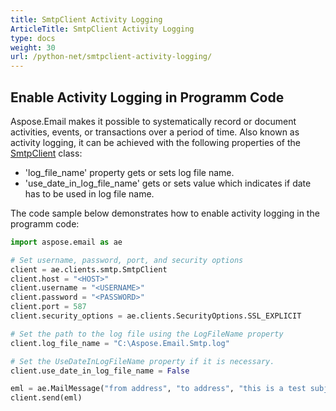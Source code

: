 ```yaml
---
title: SmtpClient Activity Logging
ArticleTitle: SmtpClient Activity Logging
type: docs
weight: 30
url: /python-net/smtpclient-activity-logging/
---
```



## **Enable Activity Logging in Programm Code**

Aspose.Email makes it possible to systematically record or document activities, events, or transactions over a period of time. Also known as activity logging, it can be achieved with the following properties of the [SmtpClient](https://reference.aspose.com/email/python-net/aspose.email.clients.smtp/smtpclient/#smtpclient-class) class:

- 'log_file_name' property gets or sets log file name.
- 'use_date_in_log_file_name'	gets or sets value which indicates if date has to be used in log file name.

The code sample below demonstrates how to enable activity logging in the programm code:

```py
import aspose.email as ae

# Set username, password, port, and security options
client = ae.clients.smtp.SmtpClient
client.host = "<HOST>"
client.username = "<USERNAME>"
client.password = "<PASSWORD>"
client.port = 587
client.security_options = ae.clients.SecurityOptions.SSL_EXPLICIT

# Set the path to the log file using the LogFileName property
client.log_file_name = "C:\Aspose.Email.Smtp.log"

# Set the UseDateInLogFileName property if it is necessary.
client.use_date_in_log_file_name = False

eml = ae.MailMessage("from address", "to address", "this is a test subject", "this is a test body")
client.send(eml)
```
